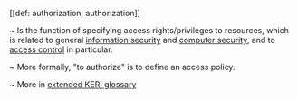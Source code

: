 [[def: authorization, authorization]]

~ Is the function of specifying access rights/privileges to resources, which is related to general [information security](https://en.wikipedia.org/wiki/Information_security) and [computer security](https://en.wikipedia.org/wiki/Computer_security), and to [access control](https://en.wikipedia.org/wiki/Access_control) in particular.

~ More formally, "to authorize" is to define an access policy.

~ More in <a href="https://weboftrust.github.io/WOT-terms/docs/glossary/authorization">extended KERI glossary</a>
